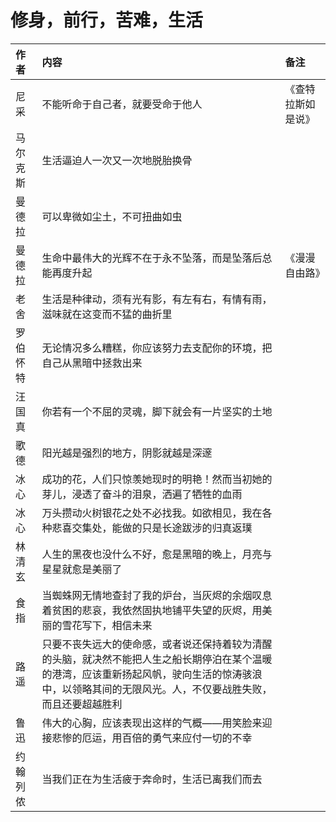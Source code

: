 # 修身，前行，苦难，生活

| 作者 | 内容 | 备注 |
| :--- | :--- | :--- |
| 尼采 | 不能听命于自己者，就要受命于他人 | 《查特拉斯如是说》 |
| 马尔克斯 | 生活逼迫人一次又一次地脱胎换骨 |  |
| 曼德拉 | 可以卑微如尘土，不可扭曲如虫 |  |
| 曼德拉 | 生命中最伟大的光辉不在于永不坠落，而是坠落后总能再度升起 | 《漫漫自由路》 |
| 老舍 | 生活是种律动，须有光有影，有左有右，有情有雨，滋味就在这变而不猛的曲折里 |  |
| 罗伯怀特 | 无论情况多么糟糕，你应该努力去支配你的环境，把自己从黑暗中拯救出来 |  |
| 汪国真 | 你若有一个不屈的灵魂，脚下就会有一片坚实的土地 |  |
| 歌德 | 阳光越是强烈的地方，阴影就越是深邃 |  |
| 冰心 | 成功的花，人们只惊羡她现时的明艳！然而当初她的芽儿，浸透了奋斗的泪泉，洒遍了牺牲的血雨 |  |
| 冰心 | 万头攒动火树银花之处不必找我。如欲相见，我在各种悲喜交集处，能做的只是长途跋涉的归真返璞 |  |
| 林清玄 | 人生的黑夜也没什么不好，愈是黑暗的晚上，月亮与星星就愈是美丽了 |  |
| 食指 | 当蜘蛛网无情地查封了我的炉台，当灰烬的余烟叹息着贫困的悲哀，我依然固执地铺平失望的灰烬，用美丽的雪花写下，相信未来 |  |
| 路遥 | 只要不丧失远大的使命感，或者说还保持着较为清醒的头脑，就决然不能把人生之船长期停泊在某个温暖的港湾，应该重新扬起风帆，驶向生活的惊涛骇浪中，以领略其间的无限风光。人，不仅要战胜失败，而且还要超越胜利 |  |
| 鲁迅 | 伟大的心胸，应该表现出这样的气概——用笑脸来迎接悲惨的厄运，用百倍的勇气来应付一切的不幸 |  |
| 约翰列侬 | 当我们正在为生活疲于奔命时，生活已离我们而去 |  |



